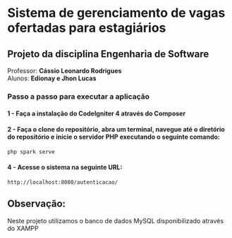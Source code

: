 # Sistema de gerenciamento de vagas ofertadas para estagiários

## Projeto da disciplina Engenharia de Software

Professor: **Cássio Leonardo Rodrigues**<br>
Alunos: **Edionay e Jhon Lucas**

### Passo a passo para executar a aplicação

#### 1 - Faça a instalação do CodeIgniter 4 através do Composer

#### 2 - Faça o clone do repositório, abra um terminal, navegue até o diretório do repositório e inicie o servidor PHP executando o seguinte comando:
`php spark serve`

#### 4 - Acesse o sistema na seguinte URL:
`http://localhost:8080/autenticacao/`

## Observação: 
Neste projeto utilizamos o banco de dados MySQL disponibilizado através do XAMPP

